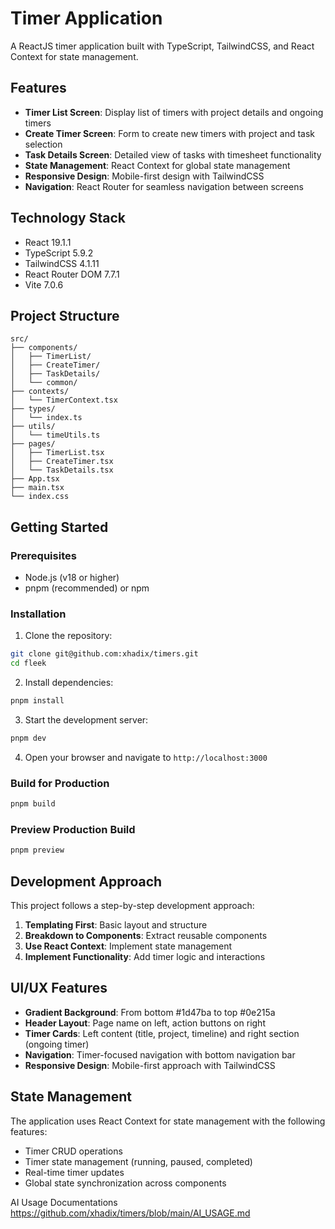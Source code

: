 # Timer Application

A ReactJS timer application built with TypeScript, TailwindCSS, and React Context for state management.

## Features

- **Timer List Screen**: Display list of timers with project details and ongoing timers
- **Create Timer Screen**: Form to create new timers with project and task selection
- **Task Details Screen**: Detailed view of tasks with timesheet functionality
- **State Management**: React Context for global state management
- **Responsive Design**: Mobile-first design with TailwindCSS
- **Navigation**: React Router for seamless navigation between screens

## Technology Stack

- React 19.1.1
- TypeScript 5.9.2
- TailwindCSS 4.1.11
- React Router DOM 7.7.1
- Vite 7.0.6

## Project Structure

```
src/
├── components/
│   ├── TimerList/
│   ├── CreateTimer/
│   ├── TaskDetails/
│   └── common/
├── contexts/
│   └── TimerContext.tsx
├── types/
│   └── index.ts
├── utils/
│   └── timeUtils.ts
├── pages/
│   ├── TimerList.tsx
│   ├── CreateTimer.tsx
│   └── TaskDetails.tsx
├── App.tsx
├── main.tsx
└── index.css
```

## Getting Started

### Prerequisites

- Node.js (v18 or higher)
- pnpm (recommended) or npm

### Installation

1. Clone the repository:
```bash
git clone git@github.com:xhadix/timers.git
cd fleek
```

2. Install dependencies:
```bash
pnpm install
```

3. Start the development server:
```bash
pnpm dev
```

4. Open your browser and navigate to `http://localhost:3000`

### Build for Production

```bash
pnpm build
```

### Preview Production Build

```bash
pnpm preview
```

## Development Approach

This project follows a step-by-step development approach:

1. **Templating First**: Basic layout and structure
2. **Breakdown to Components**: Extract reusable components
3. **Use React Context**: Implement state management
4. **Implement Functionality**: Add timer logic and interactions

## UI/UX Features

- **Gradient Background**: From bottom #1d47ba to top #0e215a
- **Header Layout**: Page name on left, action buttons on right
- **Timer Cards**: Left content (title, project, timeline) and right section (ongoing timer)
- **Navigation**: Timer-focused navigation with bottom navigation bar
- **Responsive Design**: Mobile-first approach with TailwindCSS

## State Management

The application uses React Context for state management with the following features:

- Timer CRUD operations
- Timer state management (running, paused, completed)
- Real-time timer updates
- Global state synchronization across components


AI Usage Documentations
https://github.com/xhadix/timers/blob/main/AI_USAGE.md